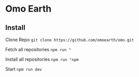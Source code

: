 # Omo Earth

## Install

Clone Repo
`git clone https://github.com/omoearth/omo.git`

Fetch all repositories
`npm run °`

Install all repositories
`npm run °npm`

Start
`npm run dev`